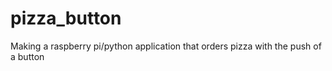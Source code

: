 # pizza_button
Making a raspberry pi/python application that orders pizza with the push of a button

